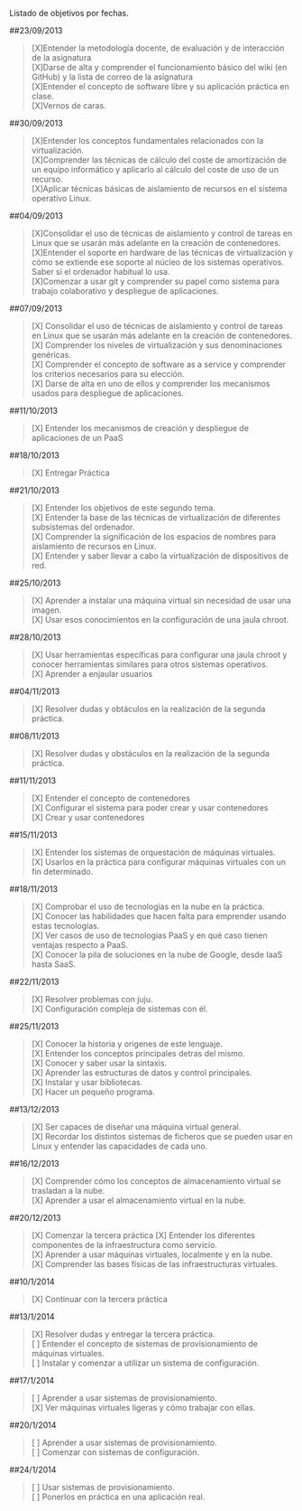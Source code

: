 Listado de objetivos por fechas.

##23/09/2013

>[X]Entender la metodología docente, de evaluación y de interacción de la asignatura  
>[X]Darse de alta y comprender el funcionamiento básico del wiki (en GitHub) y la lista de correo de la asignatura  
>[X]Entender el concepto de software libre y su aplicación práctica en clase.  
>[X]Vernos de caras.  

##30/09/2013

>[X]Entender los conceptos fundamentales relacionados con la virtualización.  
>[X]Comprender las técnicas de cálculo del coste de amortización de un equipo informático y aplicarlo al cálculo del coste de uso de un recurso.  
>[X]Aplicar técnicas básicas de aislamiento de recursos en el sistema operativo Linux.  

##04/09/2013

>[X]Consolidar el uso de técnicas de aislamiento y control de tareas en Linux que se usarán más adelante en la creación de contenedores.  
>[X]Entender el soporte en hardware de las técnicas de virtualización y cómo se extiende ese soporte al núcleo de los sistemas operativos. Saber si el ordenador habitual lo usa.  
>[X]Comenzar a usar git y comprender su papel como sistema para trabajo colaborativo y despliegue de aplicaciones.  

##07/09/2013

>[X] Consolidar el uso de técnicas de aislamiento y control de tareas en Linux que se usarán más adelante en la creación de contenedores.  
>[X] Comprender los niveles de virtualización y sus denominaciones genéricas.  
>[X] Comprender el concepto de software as a service y comprender los criterios necesarios para su elección.  
>[X] Darse de alta en uno de ellos y comprender los mecanismos usados para despliegue de aplicaciones.  

##11/10/2013

>[X] Entender los mecanismos de creación y despliegue de aplicaciones de un PaaS  

##18/10/2013

>[X] Entregar Práctica

##21/10/2013

>[X] Entender los objetivos de este segundo tema.  
>[X] Entender la base de las técnicas de virtualización de diferentes subsistemas del ordenador.  
>[X] Comprender la significación de los espacios de nombres para aislamiento de recursos en Linux.  
>[X] Entender y saber llevar a cabo la virtualización de dispositivos de red.  

##25/10/2013

>[X] Aprender a instalar una máquina virtual sin necesidad de usar una imagen.  
>[X] Usar esos conocimientos en la configuración de una jaula chroot.

##28/10/2013

>[X] Usar herramientas específicas para configurar una jaula chroot y conocer herramientas similares para otros sistemas operativos.  
>[X] Aprender a enjaular usuarios  


##04/11/2013

>[X] Resolver dudas y obtáculos en la realización de la segunda práctica. 

##08/11/2013

>[X] Resolver dudas y obstáculos en la realización de la segunda práctica.

##11/11/2013

>[X] Entender el concepto de contenedores  
>[X] Configurar el sistema para poder crear y usar contenedores  
>[X] Crear y usar contenedores

##15/11/2013

>[X] Entender los sistemas de orquestación de máquinas virtuales.  
>[X] Usarlos en la práctica para configurar máquinas virtuales con un fin determinado.

##18/11/2013

>[X] Comprobar el uso de tecnologías en la nube en la práctica.  
>[X] Conocer las habilidades que hacen falta para emprender usando estas tecnologías.  
>[X] Ver casos de uso de tecnologías PaaS y en qué caso tienen ventajas respecto a PaaS.  
>[X] Conocer la pila de soluciones en la nube de Google, desde IaaS hasta SaaS.

##22/11/2013

>[X] Resolver problemas con juju.  
>[X] Configuración compleja de sistemas con él.  

##25/11/2013  

>[X] Conocer la historia y origenes de este lenguaje.  
>[X] Entender los conceptos principales detras del mismo.  
>[X] Conocer y saber usar la sintaxis.  
>[X] Aprender las estructuras de datos y control principales.  
>[X] Instalar y usar bibliotecas.  
>[X] Hacer un pequeño programa.  


##13/12/2013  

>[X] Ser capaces de diseñar una máquina virtual general.  
>[X]  Recordar los distintos sistemas de ficheros que se pueden usar en Linux y entender las capacidades de cada uno.  

##16/12/2013  

>[X] Comprender cómo los conceptos de almacenamiento virtual se trasladan a la nube.  
>[X] Aprender a usar el almacenamiento virtual en la nube.  

##20/12/2013

>[X] Comenzar la tercera práctica
>[X] Entender los diferentes componentes de la infraestructura como servicio.  
>[X] Aprender a usar máquinas virtuales, localmente y en la nube.  
>[X] Comprender las bases físicas de las infraestructuras virtuales.  


##10/1/2014

>[X] Continuar con la tercera práctica  

##13/1/2014

>[X] Resolver dudas y entregar la tercera práctica.  
>[ ] Entender el concepto de sistemas de provisionamiento de máquinas virtuales.  
>[ ] Instalar y comenzar a utilizar un sistema de configuración.  


##17/1/2014

>[ ] Aprender a usar sistemas de provisionamiento.  
>[X] Ver máquinas virtuales ligeras y cómo trabajar con ellas.  

##20/1/2014

>[ ] Aprender a usar sistemas de provisionamiento.  
>[ ] Comenzar con sistemas de configuración.  

##24/1/2014

>[ ] Usar sistemas de provisionamiento.  
>[ ] Ponerlos en práctica en una aplicación real.  